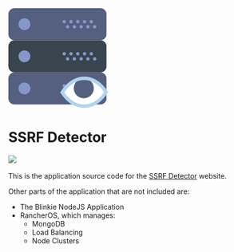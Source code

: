 <img src="core/public/images/logo.png"/>
<h1>SSRF Detector</h1>

[![](https://images.microbadger.com/badges/image/jreynoldsdev/ssrfdetector.svg)](https://microbadger.com/images/jreynoldsdev/ssrfdetector "Get your own image badge on microbadger.com")

This is the application source code for the <a href="https://ssrfdetector.com" target="_blank">SSRF Detector</a> website.
 
Other parts of the application that are not included are:
* The Blinkie NodeJS Application
* RancherOS, which manages:
  * MongoDB
  * Load Balancing
  * Node Clusters
